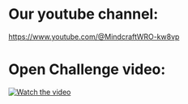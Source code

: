 Our youtube channel:
===

https://www.youtube.com/@MindcraftWRO-kw8vp


Open Challenge video:
===


[![Watch the video](https://img.youtube.com/vi/Ygz1bf0YgHs/0.jpg)](https://www.youtube.com/watch?v=Ygz1bf0YgHs)

